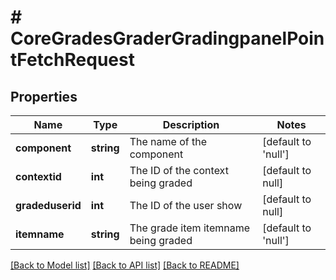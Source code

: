 # # CoreGradesGraderGradingpanelPointFetchRequest

## Properties

Name | Type | Description | Notes
------------ | ------------- | ------------- | -------------
**component** | **string** | The name of the component | [default to 'null']
**contextid** | **int** | The ID of the context being graded | [default to null]
**gradeduserid** | **int** | The ID of the user show | [default to null]
**itemname** | **string** | The grade item itemname being graded | [default to 'null']

[[Back to Model list]](../../README.md#models) [[Back to API list]](../../README.md#endpoints) [[Back to README]](../../README.md)
